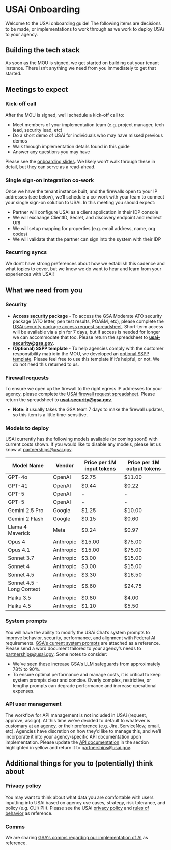 # USAi Onboarding
Welcome to the USAi onboarding guide! The following items are decisions to be made, or implementations to work through as we work to deploy USAi to your agency. 
## Building the tech stack
As soon as the MOU is signed, we get started on building out your tenant instance. There isn’t anything we need from you immediately to get that started. 
## Meetings to expect
### Kick-off call
After the MOU is signed, we’ll schedule a kick-off call to:
- Meet members of your implementation team (e.g. project manager, tech lead, security lead, etc)
- Do a short demo of USAi for individuals who may have missed previous demos
- Walk through implementation details found in this guide
- Answer any questions you may have

Please see the [onboarding slides](https://github.com/GSA-TTS/usai-onboarding/blob/main/USAi%20_%20Partner%20Onboarding.pdf). We likely won’t walk through these in detail, but they can serve as a read-ahead.
### Single sign-on integration co-work 
Once we have the tenant instance built, and the firewalls open to your IP addresses (see below), we’ll schedule a co-work with your team to connect your single sign-on solution to USAi. In this meeting you should expect:
- Partner will configure USAi as a client application in their IDP console
- We will exchange ClientID, Secret, and discovery endpoint and redirect URI
- We will setup mapping for properties (e.g. email address, name, org codes)
- We will validate that the partner can sign into the system with their IDP

### Recurring syncs
We don’t have strong preferences about how we establish this cadence and what topics to cover, but we know we do want to hear and learn from your experiences with USAi! 
## What we need from you
### Security
- **Access security package** - To access the GSA Moderate ATO security package (ATO letter, pen test results, POA&M, etc), please complete the [USAi security package access request spreadsheet](https://github.com/GSA-TTS/usai-onboarding/blob/main/(Template)%20USAi%20Security%20Package%20Access%20Request%20Spreadsheet%20V1.1.xlsx). Short-term access will be available via a pin for 7 days, but if access is needed for longer we can accommodate that too. Please return the spreadsheet to **usai-security@gsa.gov**.
- **(Optional) SSPP template** - To help agencies comply with the customer responsibility matrix in the MOU, we developed an [optional SSPP template](https://github.com/GSA-TTS/usai-onboarding/blob/main/(Template)%20USAi-Partner%20SSPP%20V1.0%20(1).docx). Please feel free to use this template if it’s helpful, or not. We do not need this returned to us.

### Firewall requests

To ensure we open up the firewall to the right egress IP addresses for your agency, please complete the [USAi firewall request spreadsheet](https://github.com/GSA-TTS/usai-onboarding/blob/main/(Template)%20USAi-Partner%20Firewall%20Request%20Update%20V1.1%20.xlsx). Please return the spreadsheet to **usai-security@gsa.gov**.
- **Note:** it usually takes the GSA team 7 days to make the firewall updates, so this item is a little time-sensitive.

### Models to deploy
USAi currently has the following models available (or coming soon!) with current costs shown. If you would like to disable any models, please let us know at partnerships@usai.gov.

Model Name | Vendor | Price per 1M input tokens  | Price per 1M output tokens
--- | --- | --- | --- | 
GPT-4o | OpenAI | $2.75 | $11.00 
GPT-41 | OpenAI | $0.44 | $0.22
GPT-5 | OpenAI | - | - 
GPT-5 | OpenAI | - | -
Gemini 2.5 Pro | Google | $1.25 | $10.00 
Gemini 2 Flash | Google | $0.15 | $0.60
Llama 4 Maverick | Meta | $0.24 | $0.97
Opus 4 | Anthropic | $15.00 | $75.00 
Opus 4.1 | Anthropic | $15.00 | $75.00
Sonnet 3.7 | Anthropic | $3.00 | $15.00 
Sonnet 4 | Anthropic | $3.00 | $15.00
Sonnet 4.5 | Anthropic | $3.30 | $16.50
Sonnet 4.5 - Long Context | Anthropic | $6.60 | $24.75
Haiku 3.5 | Anthropic | $0.80 | $4.00
Haiku 4.5 | Anthropic | $1.10 | $5.50

### System prompts

You will have the ability to modify the USAi Chat’s system prompts to improve behavior, security, performance, and alignment with Federal AI requirements. [GSA's current system prompts](https://github.com/GSA-TTS/usai-onboarding/blob/main/USAi%20Chat%20_%20System%20Prompts.docx) are attached as a reference. Please send a word document tailored to your agency’s needs to partnerships@usai.gov. Some notes to consider:

- We've seen these increase GSA's LLM safeguards from approximately 78% to 90%.
- To ensure optimal performance and manage costs, it is critical to keep system prompts clear and concise. Overly complex, restrictive, or lengthy prompts can degrade performance and increase operational expenses.

### API user management
The workflow for API management is not included in USAi (request, approve, assign). At this time we’ve decided to default to whatever is customary at an agency, or their preference (e.g. Jira, ServiceNow, email, etc). Agencies have discretion on how they’d like to manage this, and we’ll incorporate it into your agency-specific API documentation upon implementation. Please update the [API documentation](https://github.com/GSA-TTS/usai-onboarding/blob/main/(Template)%20USAi%20API%20guidance.docx) in the section highlighted in yellow and return it to partnerships@usai.gov. 

## Additional things for you to (potentially) think about
### Privacy policy
You may want to think about what data you are comfortable with users inputting into USAi based on agency use cases, strategy, risk tolerance, and policy (e.g. CUI/ PII). Please see the USAi [privacy policy](https://www.usai.gov/privacy/) and [rules of behavior](https://www.usai.gov/rules-of-behavior/) as reference. 
### Comms
We are sharing [GSA's comms regarding our implementation of AI](https://github.com/user-attachments/files/23168016/Sample.GSA.comms.docx) as reference. 

